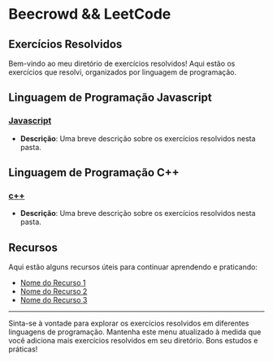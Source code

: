 # Beecrowd &amp;&amp; LeetCode

## Exercícios Resolvidos

Bem-vindo ao meu diretório de exercícios resolvidos! Aqui estão os exercícios que resolvi, organizados por linguagem de programação.

## Linguagem de Programação Javascript

### [Javascript](LeetCode/Javascript)

- **Descrição**: Uma breve descrição sobre os exercícios resolvidos nesta pasta.

## Linguagem de Programação C++

### [c++](LeetCode/c++)

- **Descrição**: Uma breve descrição sobre os exercícios resolvidos nesta pasta.

## Recursos

Aqui estão alguns recursos úteis para continuar aprendendo e praticando:

- [Nome do Recurso 1](link_para_recurso_1)
- [Nome do Recurso 2](link_para_recurso_2)
- [Nome do Recurso 3](link_para_recurso_3)

---

Sinta-se à vontade para explorar os exercícios resolvidos em diferentes linguagens de programação. Mantenha este menu atualizado à medida que você adiciona mais exercícios resolvidos em seu diretório. Bons estudos e práticas!

